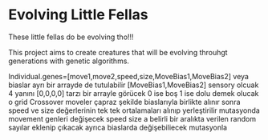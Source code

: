 # Evolving Little Fellas
 These little fellas do be evolving tho!!!

 This project aims to create creatures that will be evolving throuhgt generations with genetic algorithms.

Individual.genes=[move1,move2,speed,size,MoveBias1,MoveBias2] veya biaslar ayrı bir arrayde de tutulabilir [MoveBias1,MoveBias2]
sensory olcuak 4 yanını [0,0,0,0] tarzı bir arrayle görücek 0 ise boş 1 ise dolu demek olucak o grid
Crossover moveler çapraz şekilde biaslarıyla birlikte alınır sonra speed ve size değerlerinin tek tek ortalamaları alınıp yerleştirilir
mutasyonda movement genleri değişecek speed size a belirli bir aralıkta verilen random sayılar eklenip çıkacak ayrıca biaslarda değişebiliecek mutasyonla
